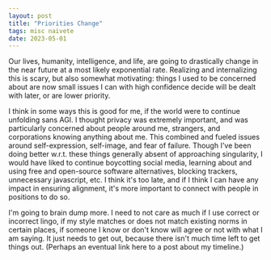 ```yaml
---
layout: post
title: "Priorities Change"
tags: misc naivete
date: 2023-05-01
---
```


Our lives, humanity, intelligence, and life, are going
to drastically change in the near future at a most likely exponential rate.
Realizing and internalizing this 
is scary, but also somewhat motivating:
things I used to be concerned about are now
small issues I can with high confidence decide will
be dealt with later, or are lower priority.

I think in some ways this is good for me,
if the world were to continue unfolding sans AGI.
I thought privacy was extremely important,
and was particularly concerned about
people around me, strangers,
and corporations knowing anything about me.
This combined and fueled 
issues around self-expression,
self-image, and fear of failure.
Though I've been doing better w.r.t.
these things generally absent of approaching singularity,
I would have liked to continue
boycotting social media,
learning about and using free and open-source
software alternatives, blocking trackers,
unnecessary javascript, etc.
I think it's too late,
and if I think I can have any impact
in ensuring alignment,
it's more important to connect
with people in positions to do so.

I'm going to brain dump more. I need to not
care as much if I use correct or incorrect lingo,
if my style matches or does not match existing norms 
in certain places, if someone I know or don't know
will agree or not with what I am saying.
It just needs to get out, because there
isn't much time left to get things out. (Perhaps an eventual
link here to a post about my timeline.)